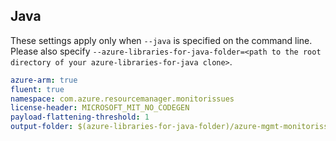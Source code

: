 ## Java

These settings apply only when `--java` is specified on the command line.
Please also specify `--azure-libraries-for-java-folder=<path to the root directory of your azure-libraries-for-java clone>`.

``` yaml $(java)
azure-arm: true
fluent: true
namespace: com.azure.resourcemanager.monitorissues
license-header: MICROSOFT_MIT_NO_CODEGEN
payload-flattening-threshold: 1
output-folder: $(azure-libraries-for-java-folder)/azure-mgmt-monitorissues
```
